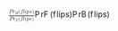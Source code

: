 <span class="katex"><span class="katex-mathml"><math xmlns="http://www.w3.org/1998/Math/MathML"><semantics><mrow><mfrac><mrow><mi>P</mi><msub><mi>r</mi><mi>B</mi></msub><mo stretchy="false">(</mo><mi>f</mi><mi>l</mi><mi>i</mi><mi>p</mi><mi>s</mi><mo stretchy="false">)</mo></mrow><mrow><mi>P</mi><msub><mi>r</mi><mi>F</mi></msub><mo stretchy="false">(</mo><mi>f</mi><mi>l</mi><mi>i</mi><mi>p</mi><mi>s</mi><mo stretchy="false">)</mo></mrow></mfrac></mrow><annotation encoding="application/x-tex">\frac{Pr_B(flips)}{Pr_F(flips)}</annotation></semantics></math></span><span class="katex-html" aria-hidden="true"><span class="base"><span class="strut" style="height:1.53em;vertical-align:-0.52em;"></span><span class="mord"><span class="mopen nulldelimiter"></span><span class="mfrac"><span class="vlist-t vlist-t2"><span class="vlist-r"><span class="vlist" style="height:1.01em;"><span style="top:-2.655em;"><span class="pstrut" style="height:3em;"></span><span class="sizing reset-size6 size3 mtight"><span class="mord mtight"><span class="mord mathnormal mtight" style="margin-right:0.13889em;">P</span><span class="mord mtight"><span class="mord mathnormal mtight" style="margin-right:0.02778em;">r</span><span class="msupsub"><span class="vlist-t vlist-t2"><span class="vlist-r"><span class="vlist" style="height:0.3448em;"><span style="top:-2.3567071428571427em;margin-left:-0.02778em;margin-right:0.07142857142857144em;"><span class="pstrut" style="height:2.5em;"></span><span class="sizing reset-size3 size1 mtight"><span class="mord mathnormal mtight" style="margin-right:0.13889em;">F</span></span></span></span><span class="vlist-s">​</span></span><span class="vlist-r"><span class="vlist" style="height:0.14329285714285717em;"><span></span></span></span></span></span></span><span class="mopen mtight">(</span><span class="mord mathnormal mtight" style="margin-right:0.10764em;">f</span><span class="mord mathnormal mtight" style="margin-right:0.01968em;">l</span><span class="mord mathnormal mtight">i</span><span class="mord mathnormal mtight">p</span><span class="mord mathnormal mtight">s</span><span class="mclose mtight">)</span></span></span></span><span style="top:-3.23em;"><span class="pstrut" style="height:3em;"></span><span class="frac-line" style="border-bottom-width:0.04em;"></span></span><span style="top:-3.485em;"><span class="pstrut" style="height:3em;"></span><span class="sizing reset-size6 size3 mtight"><span class="mord mtight"><span class="mord mathnormal mtight" style="margin-right:0.13889em;">P</span><span class="mord mtight"><span class="mord mathnormal mtight" style="margin-right:0.02778em;">r</span><span class="msupsub"><span class="vlist-t vlist-t2"><span class="vlist-r"><span class="vlist" style="height:0.3448em;"><span style="top:-2.3567071428571427em;margin-left:-0.02778em;margin-right:0.07142857142857144em;"><span class="pstrut" style="height:2.5em;"></span><span class="sizing reset-size3 size1 mtight"><span class="mord mathnormal mtight" style="margin-right:0.05017em;">B</span></span></span></span><span class="vlist-s">​</span></span><span class="vlist-r"><span class="vlist" style="height:0.14329285714285717em;"><span></span></span></span></span></span></span><span class="mopen mtight">(</span><span class="mord mathnormal mtight" style="margin-right:0.10764em;">f</span><span class="mord mathnormal mtight" style="margin-right:0.01968em;">l</span><span class="mord mathnormal mtight">i</span><span class="mord mathnormal mtight">p</span><span class="mord mathnormal mtight">s</span><span class="mclose mtight">)</span></span></span></span></span><span class="vlist-s">​</span></span><span class="vlist-r"><span class="vlist" style="height:0.52em;"><span></span></span></span></span></span><span class="mclose nulldelimiter"></span></span></span></span></span>